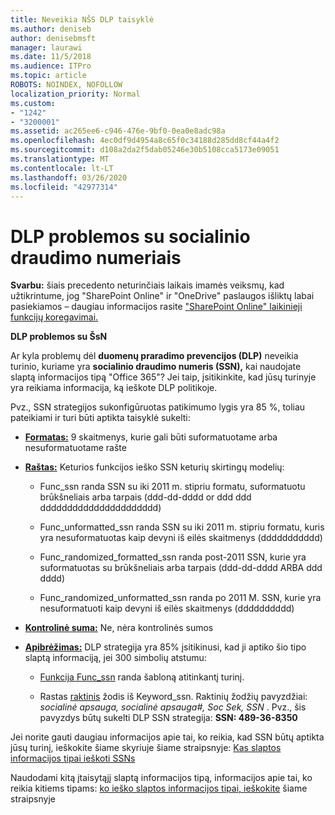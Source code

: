 ```yaml
---
title: Neveikia NŠS DLP taisyklė
ms.author: deniseb
author: denisebmsft
manager: laurawi
ms.date: 11/5/2018
ms.audience: ITPro
ms.topic: article
ROBOTS: NOINDEX, NOFOLLOW
localization_priority: Normal
ms.custom:
- "1242"
- "3200001"
ms.assetid: ac265ee6-c946-476e-9bf0-0ea0e8adc98a
ms.openlocfilehash: 4ec0df9d4954a8c65f0c34188d285dd8cf44a4f2
ms.sourcegitcommit: d108a2da2f5dab05246e30b5108cca5173e09051
ms.translationtype: MT
ms.contentlocale: lt-LT
ms.lasthandoff: 03/26/2020
ms.locfileid: "42977314"
---
```

# <a name="dlp-issues-with-social-security-numbers"></a>DLP problemos su socialinio draudimo numeriais

**Svarbu:** šiais precedento neturinčiais laikais imamės veiksmų, kad užtikrintume, jog "SharePoint Online" ir "OneDrive" paslaugos išliktų labai pasiekiamos – daugiau informacijos rasite ["SharePoint Online" laikinieji funkcijų koregavimai.](https://aka.ms/ODSPAdjustments)

**DLP problemos su ŠsN**

Ar kyla problemų dėl **duomenų praradimo prevencijos (DLP)** neveikia turinio, kuriame yra **socialinio draudimo numeris (SSN),** kai naudojate slaptą informacijos tipą "Office 365"? Jei taip, įsitikinkite, kad jūsų turinyje yra reikiama informacija, ką ieškote DLP politikoje. 
  
Pvz., SSN strategijos sukonfigūruotas patikimumo lygis yra 85 %, toliau pateikiami ir turi būti aptikta taisyklė sukelti:
  
- **[Formatas:](https://docs.microsoft.com/office365/securitycompliance/what-the-sensitive-information-types-look-for#format-80)** 9 skaitmenys, kurie gali būti suformatuotame arba nesuformatuotame rašte

- **[Raštas:](https://msconnect.microsoft.com/https:/docs.microsoft.com/office365/securitycompliance/what-the-sensitive-information-types-look-for#pattern-80)** Keturios funkcijos ieško SSN keturių skirtingų modelių:

  - Func_ssn randa SSN su iki 2011 m. stipriu formatu, suformatuotu brūkšneliais arba tarpais (ddd-dd-dddd or ddd ddd dddddddddddddddddddddd)

  - Func_unformatted_ssn randa SSN su iki 2011 m. stipriu formatu, kuris yra nesuformatuotas kaip devyni iš eilės skaitmenys (ddddddddddd)

  - Func_randomized_formatted_ssn randa post-2011 SSN, kurie yra suformatuotas su brūkšneliais arba tarpais (ddd-dd-dddd ARBA ddd dddd)

  - Func_randomized_unformatted_ssn randa po 2011 M. SSN, kurie yra nesuformatuoti kaip devyni iš eilės skaitmenys (dddddddddd)

- **[Kontrolinė suma:](https://docs.microsoft.com/office365/securitycompliance/what-the-sensitive-information-types-look-for#checksum-79)** Ne, nėra kontrolinės sumos

- **[Apibrėžimas:](https://docs.microsoft.com/office365/securitycompliance/what-the-sensitive-information-types-look-for#definition-80)** DLP strategija yra 85% įsitikinusi, kad ji aptiko šio tipo slaptą informaciją, jei 300 simbolių atstumu:

  - [Funkcija Func_ssn](https://docs.microsoft.com/office365/securitycompliance/what-the-sensitive-information-types-look-for#pattern-80) randa šabloną atitinkantį turinį.

  - Rastas [raktinis](https://docs.microsoft.com/office365/securitycompliance/what-the-sensitive-information-types-look-for#keyword_ssn) žodis iš Keyword_ssn. Raktinių žodžių pavyzdžiai: *socialinė apsauga, socialinė apsauga#, Soc Sek, SSN* . Pvz., šis pavyzdys būtų sukelti DLP SSN strategija: **SSN: 489-36-8350**
  
Jei norite gauti daugiau informacijos apie tai, ko reikia, kad SSN būtų aptikta jūsų turinį, ieškokite šiame skyriuje šiame straipsnyje: [Kas slaptos informacijos tipai ieškoti SSNs](https://docs.microsoft.com/office365/securitycompliance/what-the-sensitive-information-types-look-for#us-social-security-number-ssn)
  
Naudodami kitą įtaisytąjį slaptą informacijos tipą, informacijos apie tai, ko reikia kitiems tipams: [ko ieško slaptos informacijos tipai, ieškokite](https://docs.microsoft.com/office365/securitycompliance/what-the-sensitive-information-types-look-for) šiame straipsnyje
  